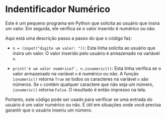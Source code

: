 # Indentificador Numérico

Este é um pequeno programa em Python que solicita ao usuário que insira um valor. Em seguida, ele verifica se o valor inserido é numérico ou não.

Aqui está uma descrição passo a passo do que o código faz:

- `n = (input("digite um valor: "))`: Esta linha solicita ao usuário que insira um valor. O valor inserido pelo usuário é armazenado na variável `n`.

- `print('é um valor numérico?', n.isnumeric())`: Esta linha verifica se o valor armazenado na variável `n` é numérico ou não. A função `isnumeric()` retorna `True` se todos os caracteres na variável `n` são números. Se `n` contém qualquer caractere que não seja um número, `isnumeric()` retorna `False`. O resultado é então impresso na tela.

Portanto, este código pode ser usado para verificar se uma entrada do usuário é um valor numérico ou não. É útil em situações onde você precisa garantir que o usuário inseriu um número.